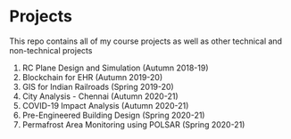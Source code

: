 # Projects

This repo contains all of my course projects as well as other technical and non-technical projects

1. RC Plane Design and Simulation (Autumn 2018-19)
2. Blockchain for EHR (Autumn 2019-20)
3. GIS for Indian Railroads (Spring 2019-20)
4. City Analysis - Chennai (Autumn 2020-21)
5. COVID-19 Impact Analysis (Autumn 2020-21)
6. Pre-Engineered Building Design (Spring 2020-21)
7. Permafrost Area Monitoring using POLSAR (Spring 2020-21)
